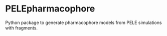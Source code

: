 # PELEpharmacophore
Python package to generate pharmacophore models from PELE simulations with fragments.
